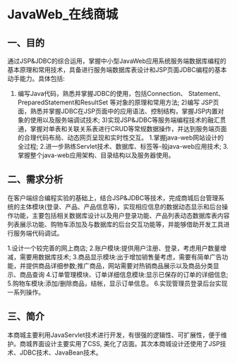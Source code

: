 # JavaWeb_在线商城

## 一、目的
​         通过JSP&JDBC的综合运用，掌握中小型JavaWeb应用系统服务端数据库编程的基本原理和常用技术，具备进行服务端数据库表设计和JSP页面JDBC编程的基本动手能力。
​         具体包括:
1) 编写Java代码，熟悉并掌握JDBC的使用，包括Connection、 Statement、PreparedStatement和ResultSet 等对象的原理和常用方法;
2)编写 JSP页面，熟悉并掌握JDBC在JSP页面中的应用语法、控制结构，掌握JSP内置对象的使用以及服务端调试技术;
3)实现JSP&JDBC等服务端编程技术的融汇贯通，掌握对单表和关联关系表进行CRUD等常规数据操作，并达到服务端页面的合理代码布局、动态网页呈现和实时性交互。
1.掌握java-web网站设计的全过程;
2.进一步熟练Servlet技术、数据库、标签等-般java-web应用技术;
3.掌握整个java-web应用架构、目录结构以及服务器使用。

## 二、需求分析
​        在客户端综合编程实验的基础上，结合JSP&JDBC等技术，完成商城后台管理系统的主体模块(登录、产品、产品信息等)，实现相应信息的数据动态显示和后台操作功能，主要包括相关数据库设计以及用户登录功能、产品列表动态数据库表内容列表展示功能、购物车添加及与数据库的后台交互功能等，并能够借助开发工具进行服务端代码调试。

1.设计一个较完善的网上商店;
2.账户模块:提供用户注册、登录，考虑用户数量增减，需要用数据库技术;
3.商品显示模块:出于增加销售量考虑，需要有简单广告功能，并提供商品详细参数;推广商品，网站需要对热销商品展示以及商品分类显示、商品查询
4.订单管理模块、订单详细信息模块:显示已保存的订单的详细信息;
5.购物车模块:添加/删除商品，结帐，显示订单信息。
6.实现管理员登录后台实现一系列操作。

## 三、简介
本商城主要利用JavaServlet技术进行开发，有很强的逻辑性、可扩展性，便于维护。商城界面设计主要实用了CSS, 美化了店面。其次本商城设计还使用了JSP技术、JDBC技术、JavaBean技术。
